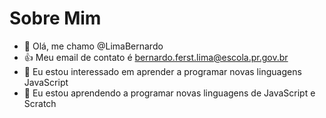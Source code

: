 # Sobre Mim

- 👋 Olá, me chamo @LimaBernardo
- 👍 Meu email de contato é bernardo.ferst.lima@escola.pr.gov.br
- 👀 Eu estou interessado em aprender a programar novas linguagens JavaScript
- 🌱 Eu estou aprendendo a programar novas linguagens de JavaScript e Scratch

